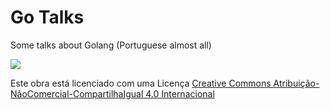 Go Talks
==========

Some talks about Golang (Portuguese almost all)

![](http://i.creativecommons.org/l/by-nc-sa/4.0/88x31.png)

Este obra está licenciado com uma Licença <a rel="license" href="http://creativecommons.org/licenses/by-nc-sa/4.0/">Creative Commons Atribuição-NãoComercial-CompartilhaIgual 4.0 Internacional</a>
